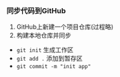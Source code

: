 ### 同步代码到GitHub
1. GitHub上新建一个项目仓库(过程略)
2. 构建本地仓库并同步
- `git init` 生成工作区
- `git add .` 添加到暂存区
- `git commit -m "init app"`